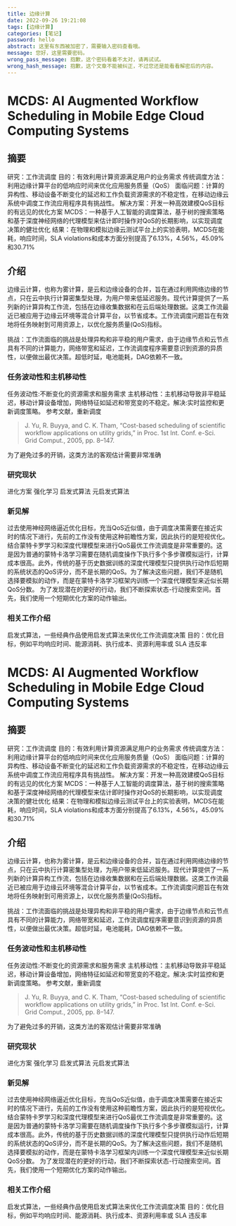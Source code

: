 ```yaml
---
title: 边缘计算
date: 2022-09-26 19:21:08
tags: [边缘计算]
categories: [笔记]
password: hello
abstract: 这里有东西被加密了，需要输入密码查看哦。
message: 您好，这里需要密码。
wrong_pass_message: 抱歉，这个密码看着不太对，请再试试。
wrong_hash_message: 抱歉，这个文章不能被纠正，不过您还是能看看解密后的内容。
---
```

# MCDS: AI Augmented Workflow Scheduling in Mobile Edge Cloud Computing Systems

## 摘要
 
研究：工作流调度	目的：有效利用计算资源满足用户的业务需求
传统调度方法：利用边缘计算平台的低响应时间来优化应用服务质量（QoS）
面临问题：计算的异构性、移动设备不断变化的延迟和工作负载资源需求的不稳定性，在移动边缘云系统中调度工作流应用程序具有挑战性。
解决方案：开发一种高效建模QoS目标的有远见的优化方案
MCDS：一种基于人工智能的调度算法，基于树的搜索策略和基于深度神经网络的代理模型来估计即时操作对QoS的长期影响，以实现调度决策的健壮优化
结果：在物理和模拟边缘云测试平台上的实验表明，MCDS在能耗，响应时间，SLA violations和成本方面分别提高了6.13%，4.56%，45.09%和30.71%

## 介绍

边缘云计算，也称为雾计算，是云和边缘设备的合并，旨在通过利用网络边缘的节点，只在云中执行计算密集型处理，为用户带来低延迟服务。现代计算提供了一系列新的计算异构工作流，包括在边缘收集数据和在云后端处理数据。这类工作流最近已被应用于边缘云环境等混合计算平台，以节省成本。工作流调度问题旨在有效地将任务映射到可用资源上，以优化服务质量(QoS)指标。

挑战：工作流面临的挑战是处理异构和非平稳的用户需求，由于边缘节点和云节点具有不同的计算能力，网络带宽和延迟，工作流调度程序需要意识到资源的异质性，以便做出最优决策。超低时延，电池能耗，DAG依赖不一致。

### 任务波动性和主机移动性

任务波动性:不断变化的资源需求和服务需求
主机移动性：主机移动导致非平稳延迟，移动计算设备增加，网络特征如延迟和带宽变的不稳定。解决:实时监控和更新调度策略。
参考文献，重新调度

> J. Yu, R. Buyya, and C. K. Tham, “Cost-based scheduling of scientific workflow applications on utility grids,” in Proc. 1st Int. Conf.
> e-Sci. Grid Comput., 2005, pp. 8–147.

为了避免过多的开销，这类方法的客观估计需要非常准确

### 研究现状

进化方案
强化学习
启发式算法
元启发式算法

### 新见解

过去使用神经网络逼近优化目标，充当QoS近似值，由于调度决策需要在接近实时的情况下进行，先前的工作没有使用这种前瞻性方案，因此执行的是短视优化。
结合蒙特卡罗学习和深度代理模型来进行QoS最优工作流调度是非常重要的。这是因为普通的蒙特卡洛学习需要在随机调度操作下执行多个多步骤模拟运行，计算成本很高。此外，传统的基于历史数据训练的深度代理模型只提供执行动作后短期的系统状态的QoS评分，而不是长期的QoS。为了解决这些问题，我们不是随机选择要模拟的动作，而是在蒙特卡洛学习框架内训练一个深度代理模型来近似长期QoS分数。
为了发现潜在的更好的行动，我们不断探索状态-行动搜索空间。首先，我们使用一个短期优化方案的动作输出。

### 相关工作介绍

启发式算法，一些经典作品使用启发式算法来优化工作流调度决策
目的：优化目标，例如平均响应时间、能源消耗、执行成本、资源利用率或 SLA 违反率

# MCDS: AI Augmented Workflow Scheduling in Mobile Edge Cloud Computing Systems

## 摘要

研究：工作流调度	目的：有效利用计算资源满足用户的业务需求
传统调度方法：利用边缘计算平台的低响应时间来优化应用服务质量（QoS）
面临问题：计算的异构性、移动设备不断变化的延迟和工作负载资源需求的不稳定性，在移动边缘云系统中调度工作流应用程序具有挑战性。
解决方案：开发一种高效建模QoS目标的有远见的优化方案
MCDS：一种基于人工智能的调度算法，基于树的搜索策略和基于深度神经网络的代理模型来估计即时操作对QoS的长期影响，以实现调度决策的健壮优化
结果：在物理和模拟边缘云测试平台上的实验表明，MCDS在能耗，响应时间，SLA violations和成本方面分别提高了6.13%，4.56%，45.09%和30.71%

## 介绍

边缘云计算，也称为雾计算，是云和边缘设备的合并，旨在通过利用网络边缘的节点，只在云中执行计算密集型处理，为用户带来低延迟服务。现代计算提供了一系列新的计算异构工作流，包括在边缘收集数据和在云后端处理数据。这类工作流最近已被应用于边缘云环境等混合计算平台，以节省成本。工作流调度问题旨在有效地将任务映射到可用资源上，以优化服务质量(QoS)指标。

挑战：工作流面临的挑战是处理异构和非平稳的用户需求，由于边缘节点和云节点具有不同的计算能力，网络带宽和延迟，工作流调度程序需要意识到资源的异质性，以便做出最优决策。超低时延，电池能耗，DAG依赖不一致。

### 任务波动性和主机移动性

任务波动性:不断变化的资源需求和服务需求
主机移动性：主机移动导致非平稳延迟，移动计算设备增加，网络特征如延迟和带宽变的不稳定。解决:实时监控和更新调度策略。
参考文献，重新调度

> J. Yu, R. Buyya, and C. K. Tham, “Cost-based scheduling of scientific workflow applications on utility grids,” in Proc. 1st Int. Conf.
> e-Sci. Grid Comput., 2005, pp. 8–147.

为了避免过多的开销，这类方法的客观估计需要非常准确

### 研究现状

进化方案
强化学习
启发式算法
元启发式算法

### 新见解

过去使用神经网络逼近优化目标，充当QoS近似值，由于调度决策需要在接近实时的情况下进行，先前的工作没有使用这种前瞻性方案，因此执行的是短视优化。
结合蒙特卡罗学习和深度代理模型来进行QoS最优工作流调度是非常重要的。这是因为普通的蒙特卡洛学习需要在随机调度操作下执行多个多步骤模拟运行，计算成本很高。此外，传统的基于历史数据训练的深度代理模型只提供执行动作后短期的系统状态的QoS评分，而不是长期的QoS。为了解决这些问题，我们不是随机选择要模拟的动作，而是在蒙特卡洛学习框架内训练一个深度代理模型来近似长期QoS分数。
为了发现潜在的更好的行动，我们不断探索状态-行动搜索空间。首先，我们使用一个短期优化方案的动作输出。

### 相关工作介绍

启发式算法，一些经典作品使用启发式算法来优化工作流调度决策
目的：优化目标，例如平均响应时间、能源消耗、执行成本、资源利用率或 SLA 违反率

